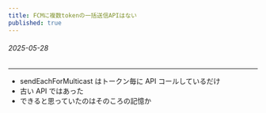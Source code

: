 ```yaml
---
title: FCMに複数tokenの一括送信APIはない
published: true
---
```


###### 2025-05-28

---

- sendEachForMulticast はトークン毎に API コールしているだけ
- 古い API ではあった
- できると思っていたのはそのころの記憶か

